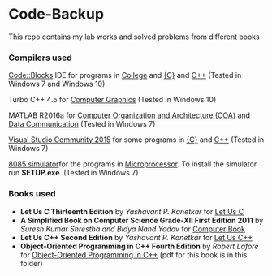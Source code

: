 # Code-Backup
This repo contains my lab works and solved problems from different books

### Compilers used
[Code::Blocks](http://www.codeblocks.org/) IDE for programs in [College](College) and [{C}]({C}) and [C++](C++) (Tested in Windows 7 and Windows 10)

Turbo C++ 4.5 for [Computer Graphics](College/Computer%20Graphics%20(CG)) (Tested in Windows 10)

MATLAB R2016a for [Computer Organization and Architecture (COA)](College/Computer%20Organization%20and%20Architecture%20(COA)) and [Data Communication](College/Data%20Communication) (Tested in Windows 7)

[Visual Studio Community 2015](https://visualstudio.microsoft.com/vs/older-downloads/) for some programs in [{C}]({C}) and [C++](C++) (Tested in Windows 7)

[8085 simulator](College/Microprocessor/8085)for the programs in [Microprocessor](College/Microprocessor). To install the simulator run **SETUP.exe**. (Tested in Windows 7)

### Books used
+ **Let Us C Thirteenth Edition** by *Yashavant P. Kanetkar* for [Let Us C]({C}/Let%20Us%20C)
+ **A Simplified Book on Computer Science Grade-XII First Edition 2011** by *Suresh Kumar Shrestha and Bidya Nand Yadav* for [Computer Book]({C}/Computer%20Book)
+ **Let Us C++ Second Edition** by *Yashavant P. Kanetkar* for [Let Us C++](C++/Let%20Us%20C++)
+ **Object-Oriented Programming in C++ Fourth Edition** by *Robert Lafore* for [Object-Oriented Programming in C++](C++/Object-Oriented%20Programming%20in%20C++) (pdf for this book is in this folder)
